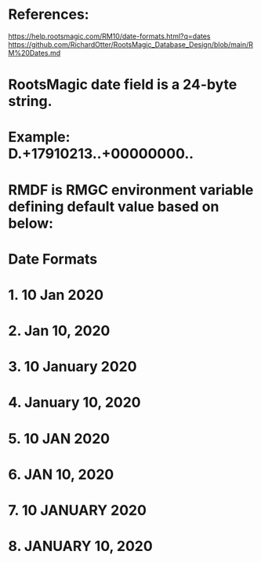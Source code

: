 # References:

https://help.rootsmagic.com/RM10/date-formats.html?q=dates
https://github.com/RichardOtter/RootsMagic_Database_Design/blob/main/RM%20Dates.md

# RootsMagic date field is a 24-byte string.

# Example: D.+17910213..+00000000..

# RMDF is RMGC environment variable defining default value based on below:

# Date Formats

# 1. 10 Jan 2020

# 2. Jan 10, 2020

# 3. 10 January 2020

# 4. January 10, 2020

# 5. 10 JAN 2020

# 6. JAN 10, 2020

# 7. 10 JANUARY 2020

# 8. JANUARY 10, 2020
